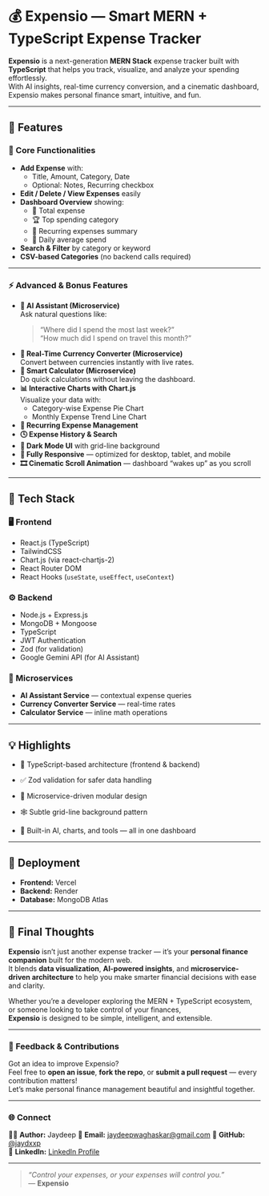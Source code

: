 # 💰 Expensio — Smart MERN + TypeScript Expense Tracker

**Expensio** is a next-generation **MERN Stack** expense tracker built with **TypeScript** that helps you track, visualize, and analyze your spending effortlessly.  
With AI insights, real-time currency conversion, and a cinematic dashboard, Expensio makes personal finance smart, intuitive, and fun.

---

## 🚀 Features

### 🧩 Core Functionalities
- **Add Expense** with:
  - Title, Amount, Category, Date
  - Optional: Notes, Recurring checkbox  
- **Edit / Delete / View Expenses** easily  
- **Dashboard Overview** showing:
  - 💸 Total expense
  - 🏆 Top spending category
  - 🔁 Recurring expenses summary
  - 📅 Daily average spend
- **Search & Filter** by category or keyword
- **CSV-based Categories** (no backend calls required)

---

### ⚡ Advanced & Bonus Features
- **🤖 AI Assistant (Microservice)**  
  Ask natural questions like:
  > “Where did I spend the most last week?”  
  > “How much did I spend on travel this month?”
- **💱 Real-Time Currency Converter (Microservice)**  
  Convert between currencies instantly with live rates.
- **🧮 Smart Calculator (Microservice)**  
  Do quick calculations without leaving the dashboard.
- **📊 Interactive Charts with Chart.js**  
  Visualize your data with:
  - Category-wise Expense Pie Chart  
  - Monthly Expense Trend Line Chart  
- **🔁 Recurring Expense Management**
- **🕓 Expense History & Search**
- **🌙 Dark Mode UI** with grid-line background
- **📱 Fully Responsive** — optimized for desktop, tablet, and mobile
- **🎞️ Cinematic Scroll Animation** — dashboard “wakes up” as you scroll

---

## 🧠 Tech Stack

### 🖥️ Frontend
- React.js (TypeScript)
- TailwindCSS
- Chart.js (via react-chartjs-2)
- React Router DOM
- React Hooks (`useState`, `useEffect`, `useContext`)

### ⚙️ Backend
- Node.js + Express.js
- MongoDB + Mongoose
- TypeScript
- JWT Authentication
- Zod (for validation)
- Google Gemini API (for AI Assistant)

### 🧩 Microservices
- **AI Assistant Service** — contextual expense queries  
- **Currency Converter Service** — real-time rates  
- **Calculator Service** — inline math operations  


---

## 💡 Highlights

- 🧱 TypeScript-based architecture (frontend & backend)
- ✅ Zod validation for safer data handling
- 🧩 Microservice-driven modular design

- 🕸️ Subtle grid-line background pattern
- 🧠 Built-in AI, charts, and tools — all in one dashboard

---

## 🧾 Deployment

- **Frontend:** Vercel  
- **Backend:** Render  
- **Database:** MongoDB Atlas  

---

## 🌟 Final Thoughts

**Expensio** isn’t just another expense tracker — it’s your **personal finance companion** built for the modern web.  
It blends **data visualization**, **AI-powered insights**, and **microservice-driven architecture** to help you make smarter financial decisions with ease and clarity.  

Whether you’re a developer exploring the MERN + TypeScript ecosystem,  
or someone looking to take control of your finances,  
**Expensio** is designed to be simple, intelligent, and extensible.

---

### 💬 Feedback & Contributions

Got an idea to improve Expensio?  
Feel free to **open an issue**, **fork the repo**, or **submit a pull request** — every contribution matters!  
Let’s make personal finance management beautiful and insightful together.  
 

---

### 🌐 Connect

👨‍💻 **Author:** Jaydeep 
📧 **Email:** jaydeepwaghaskar@gmail.com 
🐙 **GitHub:** [@jaydxxp](https://github.com/jaydxxp)  
🔗 **LinkedIn:** [LinkedIn Profile](https://linkedin.com/in/jaydeep-wagaskar-6a3049280)

---

> _“Control your expenses, or your expenses will control you.”_  
> — **Expensio**


